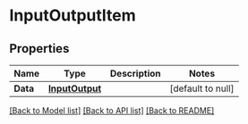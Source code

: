 # InputOutputItem

## Properties
Name | Type | Description | Notes
------------ | ------------- | ------------- | -------------
**Data** | [**InputOutput**](InputOutput.md) |  | [default to null]

[[Back to Model list]](../README.md#documentation-for-models) [[Back to API list]](../README.md#documentation-for-api-endpoints) [[Back to README]](../README.md)


